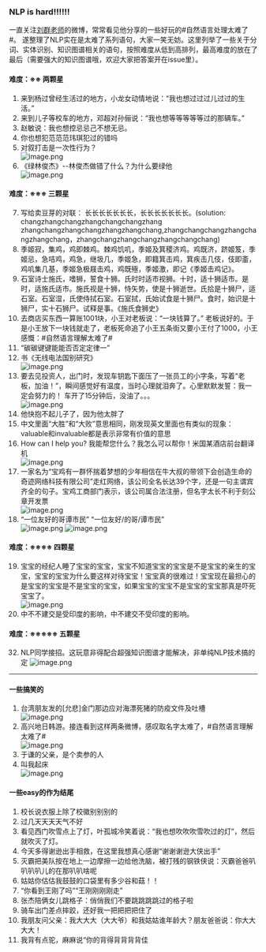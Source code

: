 ### NLP is hard!!!!!!
一直关注[刘群老师](https://weibo.com/liuqunmttodeath?refer_flag=1001030103_)的微博，常常看见他分享的一些好玩的#自然语言处理太难了#。
遂整理了NLP实在是太难了系列语句，大家一笑无妨。这里列举了一些关于分词、实体识别、知识图谱相关的语句，按照难度从低到高排列，最高难度的放在了最后（需要强大的知识图谱哦，欢迎大家把答案开在issue里）。
#### 难度：※※ 两颗星
1. 来到杨过曾经生活过的地方，小龙女动情地说：“我也想过过过儿过过的生活。”
2. 来到儿子等校车的地方，邓超对孙俪说：“我也想等等等等等过的那辆车。”
3. 赵敏说：我也想控忌忌己不想无忌。
4. 你也想犯范范范玮琪犯过的错吗
5. 对叙打击是一次性行为？  
![image.png](https://upload-images.jianshu.io/upload_images/2528310-a0314dadb85937fc.png?imageMogr2/auto-orient/strip%7CimageView2/2/w/300)
6. 《绿林俊杰》--林俊杰做错了什么？为什么要绿他  
![image.png](https://upload-images.jianshu.io/upload_images/2528310-3d2e842b069d632b.png?imageMogr2/auto-orient/strip%7CimageView2/2/w/300)
#### 难度：※※※ 三颗星
7. 写给卖豆芽的对联： 长长长长长长长，长长长长长长长。(solution: changzhangchangzhangchangchangzhang zhangchangzhangchangzhangzhangchang,zhangchangchangzhangchangzhangchang，zhangchangzhangchangzhangchangchang)
8. 季姬寂，集鸡，鸡即棘鸡。棘鸡饥叽，季姬及箕稷济鸡。鸡既济，跻姬笈，季姬忌，急咭鸡，鸡急，继圾几，季姬急，即籍箕击鸡，箕疾击几伎，伎即齑，鸡叽集几基，季姬急极屐击鸡，鸡既殛，季姬激，即记《季姬击鸡记》。
9. 石室诗士施氏，嗜狮，誓食十狮。氏时时适市视狮。十时，适十狮适市。是时，适施氏适市。施氏视是十狮，恃矢势，使是十狮逝世。氏拾是十狮尸，适石室。石室湿，氏使侍拭石室。石室拭，氏始试食是十狮尸。食时，始识是十狮尸，实十石狮尸。试释是事。《施氏食狮史》
10. 去商店买东西一算账1001块，小王对老板说：“一块钱算了。” 老板说好的。于是小王放下一块钱就走了，老板死命追了小王五条街又要小王付了1000，小王感慨：#自然语言理解太难了# ​
11. “碳碳键键能能否否定定律一” ​
12. 书《无线电法国别研究》  
![image.png](https://upload-images.jianshu.io/upload_images/2528310-a80a498f5e42ebd1.png?imageMogr2/auto-orient/strip%7CimageView2/2/w/300)
13. 要去见投资人，出门时，发现车钥匙下面压了一张员工的小字条，写着“老板，加油！”，瞬间感觉好有温度，当时心理就泪奔了。心里默默发誓：我一定会努力的！ 车开了15分钟后，没油了。。。  
![image.png](https://upload-images.jianshu.io/upload_images/2528310-2232cd627f8ec39b.png?imageMogr2/auto-orient/strip%7CimageView2/2/w/300)
14. 他快抱不起儿子了，因为他太胖了
15. 中文里面“大胜”和“大败”意思相同，刚发现英文里面也有类似的现象：valuable和invaluable都是表示非常有价值的意思
16. How can I help you? 我能帮您什么？我怎么可以帮你！米国某酒店前台翻译机  
![image.png](https://upload-images.jianshu.io/upload_images/2528310-13a1aacd324fd1c1.png?imageMogr2/auto-orient/strip%7CimageView2/2/w/300) ​
17. 一家名为“宝鸡有一群怀揣着梦想的少年相信在牛大叔的带领下会创造生命的奇迹网络科技有限公司”走红网络，该公司全名长达39个字，还是一句主谓宾齐全的句子。宝鸡工商部门表示，该公司属合法注册，但名字太长不利于刻公章开发票  
![image.png](https://upload-images.jianshu.io/upload_images/2528310-6b60dbfc8ca2ad7c.png?imageMogr2/auto-orient/strip%7CimageView2/2/w/300)
18. “一位友好的哥谭市民” “一位友好/的哥/谭市民”  
![image.png](https://upload-images.jianshu.io/upload_images/2528310-fcec3a4883bf8bb8.png?imageMogr2/auto-orient/strip%7CimageView2/2/w/300)
![image.png](https://upload-images.jianshu.io/upload_images/2528310-cae0e2ba1e84dd74.png?imageMogr2/auto-orient/strip%7CimageView2/2/w/300)
#### 难度：※※※※ 四颗星
19. 宝宝的经纪人睡了宝宝的宝宝，宝宝不知道宝宝的宝宝是不是宝宝的亲生的宝宝，宝宝的宝宝为什么要这样对待宝宝！宝宝真的很难过！宝宝现在最担心的是宝宝的宝宝是不是宝宝的宝宝，如果宝宝的宝宝不是宝宝的宝宝那真是吓死宝宝了。  
![image.png](https://upload-images.jianshu.io/upload_images/2528310-7b4455feb9934234.png?imageMogr2/auto-orient/strip%7CimageView2/2/w/300)
31. 中不不建交是受印度的影响，中不建交不受印度的影响。
#### 难度：※※※※※ 五颗星
32. NLP同学接招。这玩意非得配合超强知识图谱才能解决，非单纯NLP技术搞的定
![image.png](https://upload-images.jianshu.io/upload_images/2528310-a79b54c3ab6c170a.png?imageMogr2/auto-orient/strip%7CimageView2/2/w/300)
---------
#### 一些搞笑的
1. 台湾朋友发的[允悲]金门那边应对海漂死猪的防疫文件及吐槽  
![image.png](https://upload-images.jianshu.io/upload_images/2528310-8a1c35e783ccbe62.png?imageMogr2/auto-orient/strip%7CimageView2/2/w/300)
2. 高兴地日韩游。接连看到这样两条微博，感叹取名字太难了，#自然语言理解太难了#  
![image.png](https://upload-images.jianshu.io/upload_images/2528310-a85309c022fcaf91.png?imageMogr2/auto-orient/strip%7CimageView2/2/w/300)
3. 于谦的父亲，是个卖参的人
4. 叫我起床  
![image.png](https://upload-images.jianshu.io/upload_images/2528310-2c4ee6dba304ae3b.png?imageMogr2/auto-orient/strip%7CimageView2/2/w/300)
#### 一些easy的作为结尾
1. 校长说衣服上除了校徽别别别的
2. 过几天天天天气不好
3. 看见西门吹雪点上了灯，叶孤城冷笑着说：“我也想吹吹吹雪吹过的灯”，然后就吹灭了灯。
4. 今天多得谢逊出手相救，在这里我想真心感谢“谢谢谢逊大侠出手”
5. 灭霸把美队按在地上一边摩擦一边给他洗脑，被打残的钢铁侠说：灭霸爸爸叭叭叭叭儿的在那叭叭啥呢
6. 姑姑你估估我鼓鼓的口袋里有多少谷和菇！！
7. “你看到王刚了吗”“王刚刚刚刚走”
8. 张杰陪俩女儿跳格子：俏俏我们不要跳跳跳跳过的格子啦
9. 骑车出门差点摔跤，还好我一把把把把住了
10. 我朋友问父亲：我大大大（大大爷）和我姑姑谁年龄大？朋友爸爸说：你大大大大！
11. 我背有点驼，麻麻说“你的背得背背背背佳
